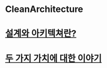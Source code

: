 # CleanArchitecture


[설계와 아키텍쳐란?](https://github.com/HwangWoonChun/CleanArchitecture/blob/main/clean/clean_01.md)
===========
[두 가지 가치에 대한 이야기](https://github.com/HwangWoonChun/CleanArchitecture/blob/main/clean/clean_02.md)
===========

